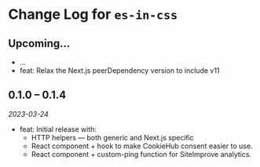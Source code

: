 # Change Log for `es-in-css`

## Upcoming...

- ... <!-- Add new lines here. -->
- feat: Relax the Next.js peerDependency version to include v11

## 0.1.0 – 0.1.4

_2023-03-24_

- feat: Initial release with:
  - HTTP helpers — both generic and Next.js specific
  - React component + hook to make CookieHub consent easier to use.
  - React component + custom-ping function for SiteImprove analytics.
